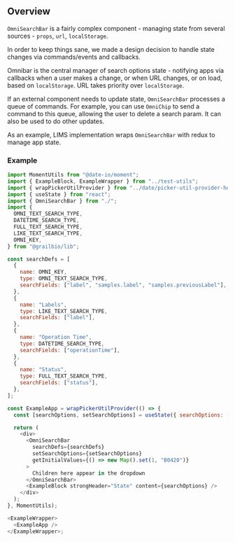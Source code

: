 ## Overview

`OmniSearchBar` is a fairly complex component - managing state from several sources - `props`, `url`, `localStorage`.

In order to keep things sane, we made a design decision to handle state changes via commands/events and callbacks.

Omnibar is the central manager of search options state - notifying apps via callbacks when a user makes a change, or when URL changes, or on load, based on `localStorage`. URL takes priority over `localStorage`.

If an external component needs to update state, `OmniSearchBar` processes a queue of commands. For example, you can use `OmniChip` to send a command to this queue, allowing the user to delete a search param. It can also be used to do other updates.

As an example, LIMS implementation wraps `OmniSearchBar` with redux to manage app state.

### Example

```js
import MomentUtils from "@date-io/moment";
import { ExampleBlock, ExampleWrapper } from "../test-utils";
import { wrapPickerUtilProvider } from "../date/picker-util-provider-hoc";
import { useState } from "react";
import { OmniSearchBar } from "./";
import {
  OMNI_TEXT_SEARCH_TYPE,
  DATETIME_SEARCH_TYPE,
  FULL_TEXT_SEARCH_TYPE,
  LIKE_TEXT_SEARCH_TYPE,
  OMNI_KEY,
} from "@grailbio/lib";

const searchDefs = [
  {
    name: OMNI_KEY,
    type: OMNI_TEXT_SEARCH_TYPE,
    searchFields: ["label", "samples.label", "samples.previousLabel"],
  },
  {
    name: "Labels",
    type: LIKE_TEXT_SEARCH_TYPE,
    searchFields: ["label"],
  },
  {
    name: "Operation Time",
    type: DATETIME_SEARCH_TYPE,
    searchFields: ["operationTime"],
  },
  {
    name: "Status",
    type: FULL_TEXT_SEARCH_TYPE,
    searchFields: ["status"],
  },
];

const ExampleApp = wrapPickerUtilProvider(() => {
  const [searchOptions, setSearchOptions] = useState({ searchOptions: [] });

  return (
    <div>
      <OmniSearchBar
        searchDefs={searchDefs}
        setSearchOptions={setSearchOptions}
        getInitialValues={() => new Map().set(1, "B0420")}
      >
        Children here appear in the dropdown
      </OmniSearchBar>
      <ExampleBlock strongHeader="State" content={searchOptions} />
    </div>
  );
}, MomentUtils);

<ExampleWrapper>
  <ExampleApp />
</ExampleWrapper>;
```
